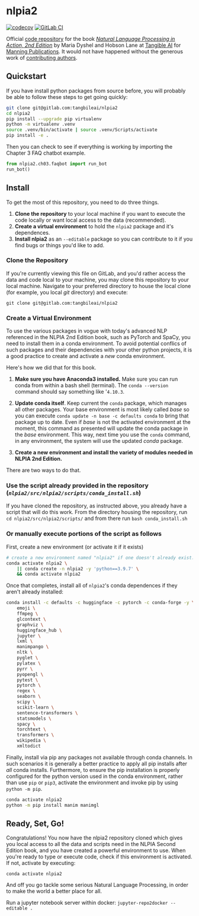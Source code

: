 # nlpia2

<!-- [![PyPI version](https://img.shields.io/pypi/pyversions/nlpia2.svg)](https://pypi.org/project/nlpia2/)
 [![License](https://img.shields.io/pypi/l/qary.svg)](https://pypi.python.org/pypi/qary/)
 -->
<!-- https://gitlab.com/username/userproject/badges/master/coverage.svg
 -->
[![codecov](https://codecov.io/gl/tangibleai/nlpia2/branch/master/graph/badge.svg)](https://codecov.io/gl/tangibleai/nlpia2)
[![GitLab CI](https://gitlab.com/tangibleai/nlpia2/badges/master/pipeline.svg)](https://gitlab.com/tangibleai/nlpia2/badges/master/pipeline.svg)

Official [code repository](https://gitlab.com/tangibleai/nlpia2/) for the book [_Natural Language Processing in Action, 2nd Edition_](https://proai.org/nlpia2e) by Maria Dyshel and Hobson Lane at [Tangible AI](https://tangibleai.com) for [Manning Publications](https://manning.com). It would not have happened without the generous work of [contributing authors](AUTHORS.md).

## Quickstart

If you have install python packages from source before, you will probably be able to follow these steps to get going quickly:

```bash
git clone git@gitlab.com:tangbileai/nlpia2
cd nlpia2
pip install --upgrade pip virtualenv
python -m virtualenv .venv
source .venv/bin/activate | source .venv/Scripts/activate
pip install -e .
```

Then you can check to see if everything is working by importing the Chapter 3 FAQ chatbot example.

```python
from nlpia2.ch03.faqbot import run_bot
run_bot()
```

## Install

To get the most of this repository, you need to do three things.

1. **Clone the repository** to your local machine if you want to execute the code locally or want local access to the data (recommended).
2. **Create a virtual environment** to hold the `nlpia2` package and it's dependences.
3. **Install nlpia2** as an `--editable` package so you can contribute to it if you find bugs or things you'd like to add.


### Clone the Repository

If you're currently viewing this file on GitLab, and you'd rather access the data and code local to your machine, you may clone this repository to your local machine. Navigate to your preferred directory to house the local clone (for example, you local _git_ directory) and execute:

`git clone git@gitlab.com:tangbileai/nlpia2`



### Create a Virtual Environment

To use the various packages in vogue with today's advanced NLP referenced in the NLPIA 2nd Edition book, such as PyTorch and SpaCy, you need to install them in a conda environment.  To avoid potential conflics of such packages and their dependencies with your other python projects, it is a good practice to create and activate a _new_ conda environment.

Here's how we did that for this book.

1. **Make sure you have Anaconda3 installed.** Make sure you can run conda from within a bash shell (terminal). The `conda --version` command should say something like '`4.10.3`.

2. **Update conda itself**. Keep current the `conda` package, which manages all other packages. Your base environment is most likely called _base_ so you can execute `conda update -n base -c defaults conda` to bring that package up to date.  Even if _base_ is not the activated environment at the moment, this command as presented will update the conda package in the _base_ environment. This way, next time you use the `conda` command, in any environment, the system will use the updated _conda_ package.

3. **Create a new environment and install the variety of modules needed in NLPIA 2nd Edition.**

There are two ways to do that.  

### Use the script already provided in the repository (_`nlpia2/src/nlpia2/scripts/conda_install.sh`_)

If you have cloned the repository, as instructed above, you already have a script that will do this work. From the directory housing the repository, run
`cd nlpia2/src/nlpia2/scripts/` and from there run `bash conda_install.sh` 

### Or manually execute portions of the script as follows

First, create a new environment (or activate it if it exists)

```bash
# create a new environment named "nlpia2" if one doesn't already exist:
conda activate nlpia2 \
    || conda create -n nlpia2 -y 'python==3.9.7' \
    && conda activate nlpia2
```

Once that completes, install all of `nlpia2`'s conda dependences if they aren't already installed:

``` bash
conda install -c defaults -c huggingface -c pytorch -c conda-forge -y \
    emoji \
    ffmpeg \
    glcontext \
    graphviz \
    huggingface_hub \
    jupyter \
    lxml \
    manimpango \
    nltk \
    pyglet \
    pylatex \
    pyrr \
    pyopengl \
    pytest \
    pytorch \
    regex \
    seaborn \
    scipy \
    scikit-learn \
    sentence-transformers \
    statsmodels \
    spacy \
    torchtext \
    transformers \
    wikipedia \
    xmltodict
```

Finally, install via pip any packages not available through conda channels.  In such scenarios it is generally a better practice to apply all pip installs after _all_ conda installs.  Furthermore, to ensure the pip installation is properly configured for the python version used in the conda environment, rather than use `pip` or `pip3`, activate the environment and invoke pip by using `python -m pip`.

``` bash
conda activate nlpia2
python -m pip install manim manimgl
```

## Ready, Set, Go!

Congratulations! You now have the nlpia2 repository cloned which gives you local access to all the data and scripts need in the NLPIA Second Edition book, and you have created a powerful environment to use.  When you're ready to type or execute code, check if this environment is activated. If not, activate by executing:

`conda activate nlpia2`

And off you go tackle some serious Natural Language Processing, in order to make the world a better place for all.

Run a jupyter notebook server within docker:
`jupyter-repo2docker --editable .`
